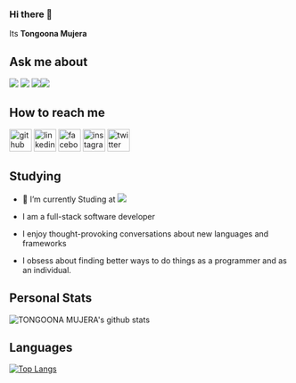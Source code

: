 ### Hi there 👋
<!-- CSS only -->
<link href="https://cdn.jsdelivr.net/npm/bootstrap@5.0.1/dist/css/bootstrap.min.css" rel="stylesheet" integrity="sha384-+0n0xVW2eSR5OomGNYDnhzAbDsOXxcvSN1TPprVMTNDbiYZCxYbOOl7+AMvyTG2x" crossorigin="anonymous">
<h>Its <b>Tongoona Mujera</b></h>

<!--
**tongoonamujera/tongoonamujera** is a ✨ _special_ ✨ repository because its `README.md` (this file) appears on your GitHub profile.

Here are some ideas to get you started:

- 🔭 I’m currently working on ...
- 🌱 I’m currently learning ...
- 👯 I’m looking to collaborate on ...
- 🤔 I’m looking for help with ...
- 💬 Ask me about ...
- 📫 How to reach me: ...
- 😄 Pronouns: ...
- ⚡ Fun fact: ...
-->

## Ask me about
![](https://img.shields.io/badge/JavaScript-323330?style=for-the-badge&logo=javascript&logoColor=F7DF1E) ![](https://img.shields.io/badge/Ruby-CC342D?style=for-the-badge&logo=ruby&logoColor=white) ![](https://img.shields.io/badge/Bootstrap-563D7C?style=for-the-badge&logo=bootstrap&logoColor=white)![](https://img.shields.io/npm/v/bulma.svg)


## How to reach me
 [<img src='https://cdn.jsdelivr.net/npm/simple-icons@3.0.1/icons/github.svg' alt='github' height='40'>](https://github.com/tongoonamujera)  [<img src='https://cdn.jsdelivr.net/npm/simple-icons@3.0.1/icons/linkedin.svg' alt='linkedin' height='40'>](https://www.linkedin.com/in/tongoona-mujera-125604162/)  [<img src='https://cdn.jsdelivr.net/npm/simple-icons@3.0.1/icons/facebook.svg' alt='facebook' height='40'>](https://www.facebook.com/tongoona.mujera)  [<img src='https://cdn.jsdelivr.net/npm/simple-icons@3.0.1/icons/instagram.svg' alt='instagram' height='40'>](https://www.instagram.com/tongomujera/)  [<img src='https://cdn.jsdelivr.net/npm/simple-icons@3.0.1/icons/twitter.svg' alt='twitter' height='40'>](https://twitter.com/tongomujera)

## Studying
- 🔭 I’m currently Studing at ![](https://img.shields.io/badge/Microverse-blueviolet)

- I am a full-stack software developer

- I enjoy thought-provoking conversations about new languages and frameworks

- I obsess about finding better ways to do things as a programmer and as an individual.

## Personal Stats
![TONGOONA MUJERA's github stats](https://github-readme-stats.vercel.app/api?username=tongoonamujera)


## Languages
[![Top Langs](https://github-readme-stats.vercel.app/api/top-langs/?username=tongoonamujera&layout=compact)](https://github.com/anuraghazra/github-readme-stats)
